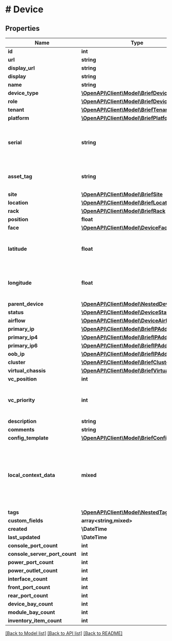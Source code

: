 # # Device

## Properties

Name | Type | Description | Notes
------------ | ------------- | ------------- | -------------
**id** | **int** |  | [readonly]
**url** | **string** |  | [readonly]
**display_url** | **string** |  | [readonly]
**display** | **string** |  | [readonly]
**name** | **string** |  | [optional]
**device_type** | [**\OpenAPI\Client\Model\BriefDeviceType**](BriefDeviceType.md) |  |
**role** | [**\OpenAPI\Client\Model\BriefDeviceRole**](BriefDeviceRole.md) |  |
**tenant** | [**\OpenAPI\Client\Model\BriefTenant**](BriefTenant.md) |  | [optional]
**platform** | [**\OpenAPI\Client\Model\BriefPlatform**](BriefPlatform.md) |  | [optional]
**serial** | **string** | Chassis serial number, assigned by the manufacturer | [optional]
**asset_tag** | **string** | A unique tag used to identify this device | [optional]
**site** | [**\OpenAPI\Client\Model\BriefSite**](BriefSite.md) |  |
**location** | [**\OpenAPI\Client\Model\BriefLocation**](BriefLocation.md) |  | [optional]
**rack** | [**\OpenAPI\Client\Model\BriefRack**](BriefRack.md) |  | [optional]
**position** | **float** |  | [optional]
**face** | [**\OpenAPI\Client\Model\DeviceFace**](DeviceFace.md) |  | [optional]
**latitude** | **float** | GPS coordinate in decimal format (xx.yyyyyy) | [optional]
**longitude** | **float** | GPS coordinate in decimal format (xx.yyyyyy) | [optional]
**parent_device** | [**\OpenAPI\Client\Model\NestedDevice**](NestedDevice.md) |  | [readonly]
**status** | [**\OpenAPI\Client\Model\DeviceStatus**](DeviceStatus.md) |  | [optional]
**airflow** | [**\OpenAPI\Client\Model\DeviceAirflow**](DeviceAirflow.md) |  | [optional]
**primary_ip** | [**\OpenAPI\Client\Model\BriefIPAddress**](BriefIPAddress.md) |  | [readonly]
**primary_ip4** | [**\OpenAPI\Client\Model\BriefIPAddress**](BriefIPAddress.md) |  | [optional]
**primary_ip6** | [**\OpenAPI\Client\Model\BriefIPAddress**](BriefIPAddress.md) |  | [optional]
**oob_ip** | [**\OpenAPI\Client\Model\BriefIPAddress**](BriefIPAddress.md) |  | [optional]
**cluster** | [**\OpenAPI\Client\Model\BriefCluster**](BriefCluster.md) |  | [optional]
**virtual_chassis** | [**\OpenAPI\Client\Model\BriefVirtualChassis**](BriefVirtualChassis.md) |  | [optional]
**vc_position** | **int** |  | [optional]
**vc_priority** | **int** | Virtual chassis master election priority | [optional]
**description** | **string** |  | [optional]
**comments** | **string** |  | [optional]
**config_template** | [**\OpenAPI\Client\Model\BriefConfigTemplate**](BriefConfigTemplate.md) |  | [optional]
**local_context_data** | **mixed** | Local config context data takes precedence over source contexts in the final rendered config context | [optional]
**tags** | [**\OpenAPI\Client\Model\NestedTag[]**](NestedTag.md) |  | [optional]
**custom_fields** | **array<string,mixed>** |  | [optional]
**created** | **\DateTime** |  | [readonly]
**last_updated** | **\DateTime** |  | [readonly]
**console_port_count** | **int** |  | [readonly]
**console_server_port_count** | **int** |  | [readonly]
**power_port_count** | **int** |  | [readonly]
**power_outlet_count** | **int** |  | [readonly]
**interface_count** | **int** |  | [readonly]
**front_port_count** | **int** |  | [readonly]
**rear_port_count** | **int** |  | [readonly]
**device_bay_count** | **int** |  | [readonly]
**module_bay_count** | **int** |  | [readonly]
**inventory_item_count** | **int** |  | [readonly]

[[Back to Model list]](../../README.md#models) [[Back to API list]](../../README.md#endpoints) [[Back to README]](../../README.md)
